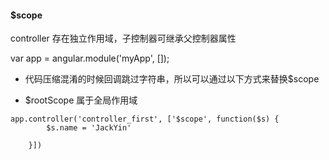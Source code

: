 #### $scope 



 controller 存在独立作用域，子控制器可继承父控制器属性

 var app = angular.module('myApp', []);

   * 代码压缩混淆的时候回调跳过字符串，所以可以通过以下方式来替换$scope

   * $rootScope 属于全局作用域

   
    app.controller('controller_first', ['$scope', function($s) {
            $s.name = 'JackYin'

        }])
        

